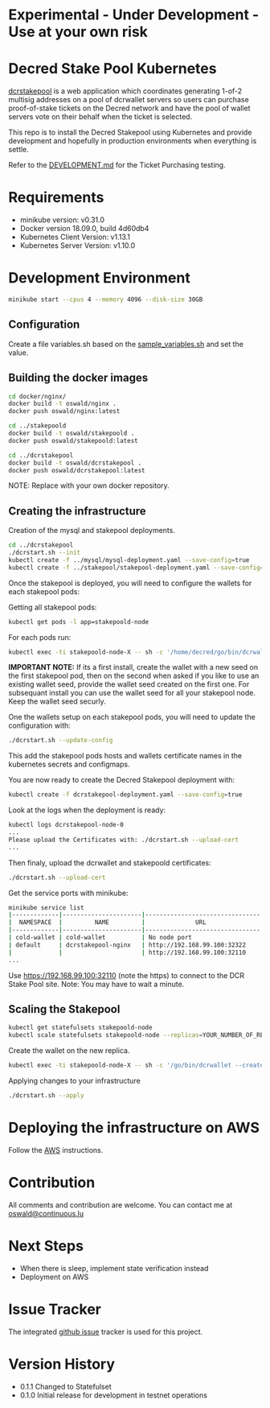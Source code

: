 # **Experimental - Under Development - Use at your own risk**

# Decred Stake Pool Kubernetes

[dcrstakepool](https://github.com/decred/dcrstakepool) is a web application which coordinates generating 1-of-2 multisig addresses on a pool of dcrwallet servers so users can purchase proof-of-stake tickets on the Decred network and have the pool of wallet servers vote on their behalf when the ticket is selected.

This repo is to install the Decred Stakepool using Kubernetes and provide development and hopefully in production environments when everything is settle.

Refer to the [DEVELOPMENT.md](https://github.com/oswaldderiemaecker/dcrstakepool-k8s/blob/master/DEVELOPMENT.md) for the Ticket Purchasing testing.

# Requirements

* minikube version: v0.31.0
* Docker version 18.09.0, build 4d60db4
* Kubernetes Client Version: v1.13.1
* Kubernetes Server Version: v1.10.0

# Development Environment

```bash
minikube start --cpus 4 --memory 4096 --disk-size 30GB
```

## Configuration

Create a file variables.sh based on the [sample_variables.sh](https://github.com/oswaldderiemaecker/dcrstakepool-k8s/blob/master/dcrstakepool/sample_variables.sh) and set the value.

## Building the docker images

```bash
cd docker/nginx/
docker build -t oswald/nginx .
docker push oswald/nginx:latest

cd ../stakepoold
docker build -t oswald/stakepoold .
docker push oswald/stakepoold:latest

cd ../dcrstakepool
docker build -t oswald/dcrstakepool .
docker push oswald/dcrstakepool:latest
```

NOTE: Replace with your own docker repository.

## Creating the infrastructure

Creation of the mysql and stakepool deployments.

```bash
cd ../dcrstakepool
./dcrstart.sh --init
kubectl create -f ../mysql/mysql-deployment.yaml --save-config=true
kubectl create -f ../stakepool/stakepool-deployment.yaml --save-config=true
```

Once the stakepool is deployed, you will need to configure the wallets for each stakepool pods:

Getting all stakepool pods:
```bash
kubectl get pods -l app=stakepoold-node
```

For each pods run:
```bash
kubectl exec -ti stakepoold-node-X -- sh -c '/home/decred/go/bin/dcrwallet --create $TESTNET'
```

**IMPORTANT NOTE:** If its a first install, create the wallet with a new seed on the first stakepool pod, then on the second when asked if you like to use an existing wallet seed, provide the wallet seed created on the first one. For subsequant install you can use the wallet seed for all your stakepool node. Keep the wallet seed securly.

One the wallets setup on each stakepool pods, you will need to update the configuration with:

```bash
./dcrstart.sh --update-config
```

This add the stakepool pods hosts and wallets certificate names in the kubernetes secrets and configmaps.

You are now ready to create the Decred Stakepool deployment with:

```bash
kubectl create -f dcrstakepool-deployment.yaml --save-config=true
```

Look at the logs when the deployment is ready:

```bash
kubectl logs dcrstakepool-node-0
...
Please upload the Certificates with: ./dcrstart.sh --upload-cert
...
```
Then finaly, upload the dcrwallet and stakepoold certificates:

```bash
./dcrstart.sh --upload-cert
```

Get the service ports with minikube:

```bash
minikube service list
|-------------|----------------------|--------------------------------|
|  NAMESPACE  |         NAME         |              URL               |
|-------------|----------------------|--------------------------------|
| cold-wallet | cold-wallet          | No node port                   |
| default     | dcrstakepool-nginx   | http://192.168.99.100:32322    |
|             |                      | http://192.168.99.100:32110    |
...
```

Use https://192.168.99.100:32110 (note the https) to connect to the DCR Stake Pool site.
Note: You may have to wait a minute.

## Scaling the Stakepool

```bash
kubectl get statefulsets stakepoold-node
kubectl scale statefulsets stakepoold-node --replicas=YOUR_NUMBER_OF_REPLICAS
```

Create the wallet on the new replica.

```bash
kubectl exec -ti stakepoold-node-X -- sh -c '/go/bin/dcrwallet --create $TESTNET'
```

Applying changes to your infrastructure

```bash
./dcrstart.sh --apply
```

# Deploying the infrastructure on AWS

Follow the [AWS](https://github.com/oswaldderiemaecker/dcrstakepool-k8s/blob/master/AWS.md) instructions.

# Contribution

All comments and contribution are welcome. You can contact me at oswald@continuous.lu

# Next Steps

* When there is sleep, implement state verification instead
* Deployment on AWS

# Issue Tracker

The integrated [github issue](https://github.com/oswaldderiemaecker/dcrstakepool-k8s/issues) tracker is used for this project.

# Version History

* 0.1.1  Changed to Statefulset
* 0.1.0  Initial release for development in testnet operations
